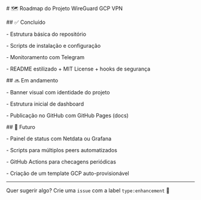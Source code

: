 \# 🗺️ Roadmap do Projeto WireGuard GCP VPN



\## ✅ Concluído



\- Estrutura básica do repositório

\- Scripts de instalação e configuração

\- Monitoramento com Telegram

\- README estilizado + MIT License + hooks de segurança



\## 🔜 Em andamento



\- Banner visual com identidade do projeto

\- Estrutura inicial de dashboard

\- Publicação no GitHub com GitHub Pages (docs)



\## 🎯 Futuro



\- Painel de status com Netdata ou Grafana

\- Scripts para múltiplos peers automatizados

\- GitHub Actions para checagens periódicas

\- Criação de um template GCP auto-provisionável



---



Quer sugerir algo? Crie uma `issue` com a label `type:enhancement` 📌



